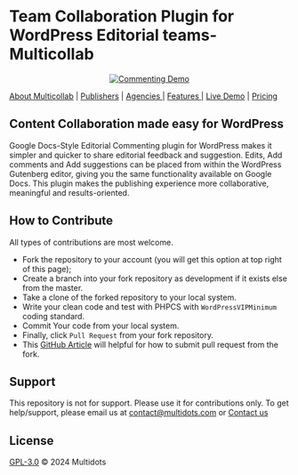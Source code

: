 # Team Collaboration Plugin for WordPress Editorial teams- Multicollab

<p align="center"><a href="https://www.multidots.com/google-doc-style-gutenberg-block-commenting/" target="_blank"><img src="https://user-images.githubusercontent.com/82029773/196437606-feb8a469-0588-4d4e-8f43-f4b31098b0c7.jpg" alt="Commenting Demo"></a></p>

<a href="https://www.multicollab.com/" target="_blank">About Multicollab</a> | <a href="https://www.multicollab.com/publishers/" target="_blank">Publishers</a> | <a href="https://www.multicollab.com/agencies/" target="_blank"> Agencies </a> | <a href="https://www.multicollab.com/features/" target="_blank"> Features </a> |
<a href="https://www.multicollab.com/try-demo/" target="_blank">Live Demo</a> | <a href="https://www.multicollab.com/pricing/" target="_blank"> Pricing </a>

## Content Collaboration made easy for WordPress

Google Docs-Style Editorial Commenting plugin for WordPress makes it simpler and quicker to share editorial feedback and suggestion. Edits, Add comments and Add suggestions can be placed from within the WordPress Gutenberg editor, giving you the same functionality available on Google Docs. This plugin makes the publishing experience more collaborative, meaningful and results-oriented.

## How to Contribute

All types of contributions are most welcome.

- Fork the repository to your account (you will get this option at top right of this page);
- Create a branch into your fork repository as development if it exists else from the master.
- Take a clone of the forked repository to your local system.
- Write your clean code and test with PHPCS with `WordPressVIPMinimum` coding standard.
- Commit Your code from your local system.
- Finally, click `Pull Request` from your fork repository.
- This [GitHub Article](https://help.github.com/en/articles/creating-a-pull-request-from-a-fork) will helpful for how to submit pull request from the fork.

## Support

This repository is not for support. Please use it for contributions only. To get help/support, please email us at [contact@multidots.com](mailto:contact@multidots.com) or [Contact us](https://www.multicollab.com/contact/)

## License

[GPL-3.0](LICENSE) © 2024 Multidots
